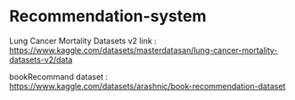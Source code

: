 # Recommendation-system

Lung Cancer Mortality Datasets v2
link : https://www.kaggle.com/datasets/masterdatasan/lung-cancer-mortality-datasets-v2/data

bookRecommand dataset : https://www.kaggle.com/datasets/arashnic/book-recommendation-dataset
